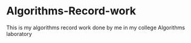 # Algorithms-Record-work
This is my algorithms record work done by me in my college Algorithms laboratory
